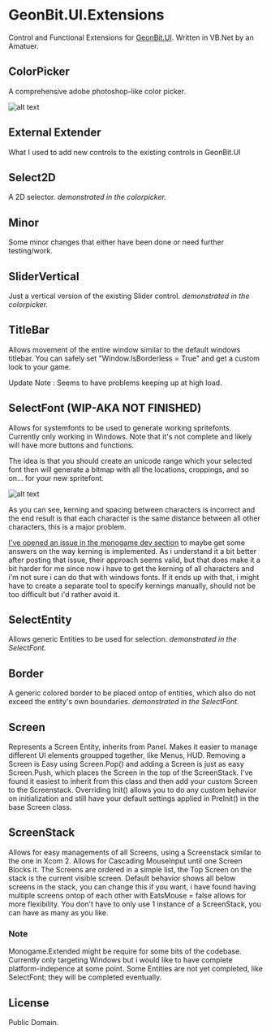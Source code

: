# GeonBit.UI.Extensions
Control and Functional Extensions for [GeonBit.UI](https://github.com/RonenNess/GeonBit.UI). Written in VB.Net by an Amatuer.

## ColorPicker
A comprehensive adobe photoshop-like color picker.

![alt text][ColorPicker1]

[ColorPicker1]: https://github.com/VampireMonkey/GeonBit.UI.Extensions/blob/master/Demonstration%20-%20Colorpicker.png?raw=true

## External Extender
What I used to add new controls to the existing controls in GeonBit.UI

## Select2D
A 2D selector.
*demonstrated in the colorpicker.*

## Minor
Some minor changes that either have been done or need further testing/work.

## SliderVertical
Just a vertical version of the existing Slider control.
*demonstrated in the colorpicker.*

## TitleBar
Allows movement of the entire window similar to the default windows titlebar.
You can safely set "Window.IsBorderless = True" and get a custom look to your game.

Update Note : Seems to have problems keeping up at high load.

## SelectFont (WIP-AKA NOT FINISHED)
Allows for systemfonts to be used to generate working spritefonts. Currently only working in Windows.
Note that it's not complete and likely will have more buttons and functions.

The idea is that you should create an unicode range which your selected font then will generate a bitmap with all the locations, croppings, and so on... for your new spritefont.

![alt text][SelectFont & SelectEntity Preview]

[SelectFont & SelectEntity Preview]: https://github.com/VampireMonkey/GeonBit.UI.Extensions/blob/master/SelectFont%20&%20SelectEntity%20-%20Preview.png?raw=true

As you can see, kerning and spacing between characters is incorrect and the end result is that each character is the same distance between all other characters, this is a major problem.

[I've opened an issue in the monogame dev section][1] to maybe get some answers on the way kerning is implemented. As i understand it a bit better after posting that issue, their approach seems valid, but that does make it a bit harder for me since now i have to get the kerning of all characters and i'm not sure i can do that with windows fonts.
If it ends up with that, i might have to create a separate tool to specify kernings manually, should not be too difficult but i'd rather avoid it.

[1]: https://github.com/MonoGame/MonoGame/issues/6371

## SelectEntity
Allows generic Entities to be used for selection.
*demonstrated in the SelectFont.*

## Border
A generic colored border to be placed ontop of entities, which also do not exceed the entity's own boundaries. 
*demonstrated in the SelectFont.*

## Screen
Represents a Screen Entity, inherits from Panel. Makes it easier to manage different UI elements groupped together, like Menus, HUD.
Removing a Screen is Easy using Screen.Pop() and adding a Screen is just as easy Screen.Push, which places the Screen in the top of the ScreenStack.
I've found it easiest to inherit from this class and then add your custom Screen to the Screenstack.
Overriding Init() allows you to do any custom behavior on initialization and still have your default settings applied in PreInit() in the base Screen class.

## ScreenStack
Allows for easy managements of all Screens, using a Screenstack similar to the one in Xcom 2. Allows for Cascading MouseInput until one Screen Blocks it.
The Screens are ordered in a simple list, the Top Screen on the stack is the current visible screen. Default behavior shows all below screens in the stack, you can change this if you want, i have found having multiple screens ontop of each other with EatsMouse = false allows for more flexibility.
You don't have to only use 1 instance of a ScreenStack, you can have as many as you like.

### Note
Monogame.Extended might be require for some bits of the codebase.
Currently only targeting Windows but i would like to have complete platform-indepence at some point.
Some Entities are not yet completed, like SelectFont; they will be completed eventually.

## License
Public Domain.
